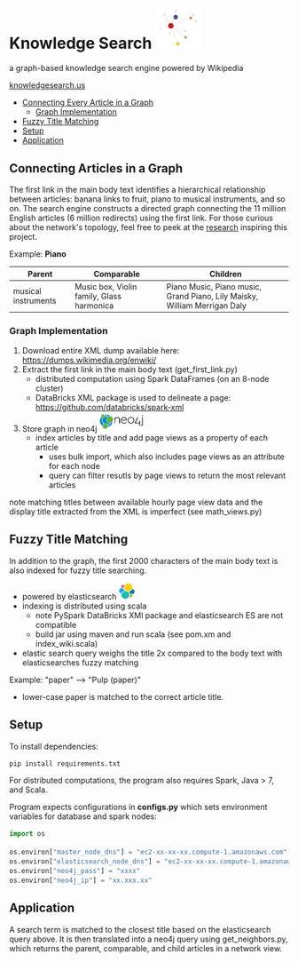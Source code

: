# Knowledge Search <a href="http://knowledgesearch.us/" rel="knowledge search"><img src="https://github.com/marksibrahim/knowledge_search/blob/master/tools/logos/d3_net.png" width="80"></a>
a graph-based knowledge search engine powered by Wikipedia

[knowledgesearch.us](http://knowledgesearch.us/)

* [Connecting Every Article in a Graph](#Connecting-Articles-in-a-Graph)
   * [Graph Implementation](#Graph-Implementation)
* [Fuzzy Title Matching](#Fuzzy-Title-Matching)
* [Setup](#Setup)
* [Application](#Application)



## <a name="Connecting-Articles-in-a-Graph"></a> Connecting Articles in a Graph

The first link in the main body text identifies a hierarchical relationship between articles: banana links to fruit, piano to musical instruments, and so on. The search engine constructs a directed graph connecting the 11 million English articles (6 million redirects) using the first link. For those curious about the network's topology, feel free to peek at the [research](compstorylab.org/share/papers/ibrahim2016a/index.html) inspiring this project.


Example: **Piano**

Parent | Comparable | Children
--- | --- | ---
musical instruments | Music box, Violin family, Glass harmonica | Piano Music, Piano music, Grand Piano, Lily Maisky, William Merrigan Daly


### <a name="Graph-Implementation"></a> Graph Implementation

1. Download entire XML dump available here: https://dumps.wikimedia.org/enwiki/
2. Extract the first link in the main body text (get_first_link.py)
    * distributed computation using Spark DataFrames (on an 8-node cluster)
    * DataBricks XML package is used to delineate a page: 
    https://github.com/databricks/spark-xml
3. Store graph in neo4j <a href="https://neo4j.com/" rel="knowledge search"><img src="https://github.com/marksibrahim/knowledge_search/blob/master/tools/logos/neo4j.png" width="80"></a>
    * index articles by title and add page views as a property of each article 
        * uses bulk import, which also includes page views as an attribute for each node
        * query can filter resutls by page views to return the most relevant articles

note matching titles between available hourly page view data and the display title extracted from the XML is imperfect (see math_views.py)

## <a name="Fuzzy-Title-Matching"></a>Fuzzy Title Matching

In addition to the graph, the first 2000 characters of the main body text is also indexed for fuzzy title searching.
* powered by elasticsearch <a href="https://www.elastic.co/" rel="knowledge search"><img src="https://github.com/marksibrahim/knowledge_search/blob/master/tools/logos/elasticsearch.png" width="30"></a>
* indexing is distributed using scala  
   * note PySpark DataBricks XMl package and elasticsearch ES are not compatible
   * build jar using maven and run scala (see pom.xm and index_wiki.scala)
* elastic search query weighs the title 2x compared to the body text with elasticsearches fuzzy matching

Example: 
"paper" --> "Pulp (paper)"

* lower-case paper is matched to the correct article title. 
## <a name="Setup"></a>Setup

To install dependencies:
```
pip install requirements.txt
```

For distributed computations, the program also requires Spark, Java > 7, and Scala.

Program expects configurations in **configs.py** which sets environment variables for database and spark nodes:
```python
import os

os.environ["master_node_dns"] = "ec2-xx-xx-xx.compute-1.amazonaws.com"
os.environ["elasticsearch_node_dns"] = "ec2-xx-xx-xx.compute-1.amazonaws.com"
os.environ["neo4j_pass"] = "xxxx"
os.environ["neo4j_ip"] = "xx.xxx.xx"
```

## <a name="Application"></a>Application

A search term is matched to the closest title based on the elasticsearch query above. It is then translated into a neo4j query using get_neighbors.py, which returns the parent, comparable, and child articles in a network view.







